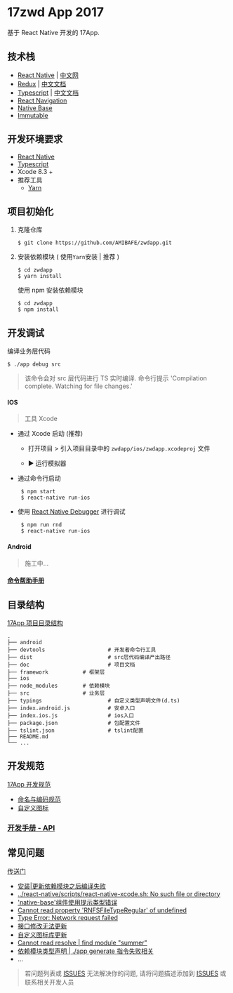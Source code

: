 # 17zwd App 2017

基于 React Native 开发的 17App.

## 技术栈

* [React Native](http://facebook.github.io/react-native/docs/getting-started.html) | [中文网](http://reactnative.cn/)
* [Redux](https://github.com/reactjs/redux) | [中文文档](http://cn.redux.js.org/)
* [Typescript](https://www.typescriptlang.org/docs/home.html) | [中文文档](https://www.gitbook.com/book/zhongsp/typescript-handbook/details)
* [React Navigation](https://reactnavigation.org/docs/intro/)
* [Native Base](https://nativebase.io/)
* [Immutable](https://facebook.github.io/immutable-js/)



## 开发环境要求

* [React Native](http://facebook.github.io/react-native/docs/getting-started.html) 
* [Typescript](https://www.typescriptlang.org/docs/handbook/typescript-in-5-minutes.html)
* Xcode 8.3 +
* 推荐工具
	* [Yarn](https://yarnpkg.com/lang/en/docs/install/)

	
## 项目初始化

1. 克隆仓库 

	```
	$ git clone https://github.com/AMIBAFE/zwdapp.git
	```

2. 安装依赖模块 ( 使用`Yarn`安装 | 推荐 )

	```
	$ cd zwdapp 
	$ yarn install           
	```
	使用 npm 安装依赖模块
	
	```
	$ cd zwdapp
	$ npm install  
	```


## 开发调试

编译业务层代码

```
$ ./app debug src
```
	
> 该命令会对 src 层代码进行 TS 实时编译. 
> 命令行提示
> 'Compilation complete. Watching for file changes.'
	

#### IOS

> 工具 Xcode

* 通过 Xcode 启动 (推荐)

	- 打开项目 >  引入项目目录中的 `zwdapp/ios/zwdapp.xcodeproj` 文件
	
	- ▶︎ 运行模拟器 

* 通过命令行启动

	```
	 $ npm start
	 $ react-native run-ios
	```
* 使用 [React Native Debugger](https://github.com/jhen0409/react-native-debugger) 进行调试

	```
	 $ npm run rnd
	 $ react-native run-ios	
	```

#### Android

> 施工中...

#### [命令帮助手册](./doc/dev.md)

## 目录结构

[17App 项目目录结构](./doc/structure.md)

```
.
├── android                    
├── devtools                    # 开发者命令行工具
├── dist                        # src层代码编译产出路径
├── doc                         # 项目文档
├── framework			# 框架层
├── ios                         
├── node_modules		# 依赖模块
├── src 		        # 业务层
├── typings                     # 自定义类型声明文件(d.ts)
├── index.android.js            # 安卓入口
├── index.ios.js                # ios入口
├── package.json                # 包配置文件
├── tslint.json                 # tslint配置
├── README.md                   
└── ...   
```

## 开发规范

[17App 开发规范](./doc/standard.md)


* [命名与编码规范](./doc/standard.md#项目相关命名规范)
* [自定义图标](./doc/standard.md#自定义图标)

### [开发手册 - API](./doc/api.md)

## 常见问题

[传送门](./doc/FAQ.md)

* [安装|更新依赖模块之后编译失败](./doc/FAQ.md#初始化---依赖模块相关)
* [../react-native/scripts/react-native-xcode.sh: No such file or directory](./doc/FAQ.md#react-nativescriptsreact-native-xcodesh-no-such-file-or-directory)
* ['native-base'组件使用提示类型错误](./doc/FAQ.md#compile-error---native-base-类型错误)
* [Cannot read property 'RNFSFileTypeRegular' of undefined](./doc/FAQ.md#cannot-read-property-rnfsfiletyperegular-of-undefined)
* [Type Error: Network request failed](./doc/FAQ.md#type-error-network-request-failed)
* [接口修改无法更新](./doc/api.md)
* [自定义图标库更新](./doc/FAQ.md#自定义图标更新)
* [Cannot read resolve | find module "summer"](./doc/FAQ.md#cannot-read-resolve--find-module-summer)
* [依赖模块类型声明 | ./app generate 指令失败相关](./doc/FAQ.md#依赖模块类型声明--app-generate-指令失败相关)
* ...

> 若问题列表或 [ISSUES](https://github.com/AMIBAFE/zwdapp/blob/master/issues) 无法解决你的问题, 请将问题描述添加到 [ISSUES](https://github.com/AMIBAFE/zwdapp/blob/master/issues) 或联系相关开发人员
